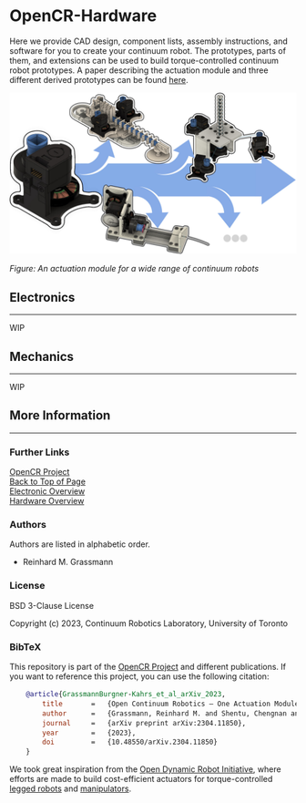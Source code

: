 # OpenCR-Hardware

Here we provide CAD design, component lists, assembly instructions, and software for you to create your continuum robot.
The prototypes, parts of them, and extensions can be used to build torque-controlled continuum robot prototypes.
A paper describing the actuation module and three different derived prototypes can be found [here](https://arxiv.org/abs/2304.11850).

<img src="mechanics/actuation_module/images/actuation_module_catchy_image.jpg" alt="catchy overview" width="600"/>

*Figure: An actuation module for a wide range of continuum robots*


## Electronics

---

WIP


## Mechanics

---

WIP


## More Information

---

### Further Links

[OpenCR Project](http://opencontinuumrobotics.ca)
<br/>
[Back to Top of Page](README.md)
<br/>
[Electronic Overview](https://github.com/ContinuumRoboticsLab/OpenCR-Hardware/blob/main/electronics/README.md)
<br/>
[Hardware Overview](https://github.com/ContinuumRoboticsLab/OpenCR-Hardware/blob/main/mechanics/README.md)

### Authors

Authors are listed in alphabetic order.

- Reinhard M. Grassmann


### License

BSD 3-Clause License

Copyright (c) 2023, Continuum Robotics Laboratory, University of Toronto


### BibTeX

This repository is part of the [OpenCR Project](http://www.opencontinuumrobotics.ca/) and different publications.
If you want to reference this project, you can use the following citation:

```bibtex
    @article{GrassmannBurgner-Kahrs_et_al_arXiv_2023,
        title       =   {Open Continuum Robotics – One Actuation Module to Create them All},
        author      =   {Grassmann, Reinhard M. and Shentu, Chengnan and Hamoda, Taqi and Triana Dewi, Puspita and Burgner-Kahrs, Jessica},
        journal     =   {arXiv preprint arXiv:2304.11850},
        year        =   {2023},
        doi         =   {10.48550/arXiv.2304.11850}
    }
```
We took great inspiration from the [Open Dynamic Robot Initiative](https://open-dynamic-robot-initiative.github.io/), where efforts are made to build cost-efficient actuators for torque-controlled [legged robots](https://arxiv.org/abs/1910.00093) and [manipulators](https://arxiv.org/abs/2008.03596). 
